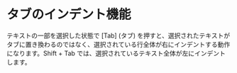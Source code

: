 # タブのインデント機能

テキストの一部を選択した状態で \[Tab\] (タブ)
を押すと、選択されたテキストがタブに置き換わるのではなく、選択されている行全体が右にインデントする動作になります。Shift + Tab
では、選択されているテキスト全体が左にインデントします。